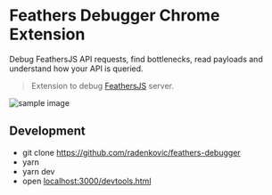 # Feathers Debugger Chrome Extension

Debug FeathersJS API requests, find bottlenecks, read payloads and understand how your API is queried.

> Extension to debug [FeathersJS](https://github.com/feathersjs/feathers) server.

![sample image](https://raw.githubusercontent.com/radenkovic/feathers-debugger/master/docs/screenshot.png)




## Development

- git clone https://github.com/radenkovic/feathers-debugger
- yarn
- yarn dev
- open [localhost:3000/devtools.html](http://localhost:3000/devtools.html)